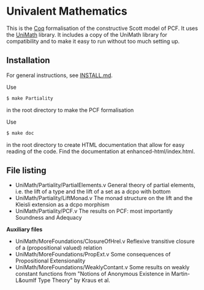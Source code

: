 Univalent Mathematics
=====================

This is the [Coq](https://coq.inria.fr/) formalisation of the constructive Scott model of PCF.
It uses the [UniMath](https://github.com/UniMath/UniMath) library.
It includes a copy of the UniMath library for compatibility and to make it easy to run without too much setting up.

Installation
------------

For general instructions, see 
[INSTALL.md](https://github.com/tomdjong/UniMath/blob/paper/INSTALL.md).

Use 
```bash
$ make Partiality
```
in the root directory to make the PCF formalisation

Use
```bash
$ make doc
```
in the root directory to create HTML documentation that allow for easy reading
of the code. Find the documentation at enhanced-html/index.html.

File listing
------------

- UniMath/Partiality/PartialElements.v
  General theory of partial elements, i.e. the lift of a type and the lift of a
  set as a dcpo with bottom 
- UniMath/Partiality/LiftMonad.v
  The monad structure on the lift and the Kleisli extension as a dcpo morphism
- UniMath/Partiality/PCF.v
  The results on PCF: most importantly Soundness and Adequacy

**Auxiliary files**
- UniMath/MoreFoundations/ClosureOfHrel.v
  Reflexive transitive closure of a (propositional valued) relation
- UniMath/MoreFoundations/PropExt.v
  Some consequences of Propositional Extensionality
- UniMath/MoreFoundations/WeaklyContant.v
  Some results on weakly constant functions from "Notions of Anonymous
  Existence in Martin-L&oumlf Type Theory" by Kraus et al.


